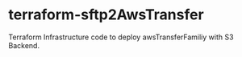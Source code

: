 # terraform-sftp2AwsTransfer
Terraform Infrastructure code to deploy awsTransferFamiliy with S3 Backend.
